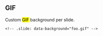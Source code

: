 ## GIF

Custom <mark>GIF</mark> background per slide.

`<!-- .slide: data-background="foo.gif" -->
`

<!-- .slide: data-background="images/workshop.gif" -->

